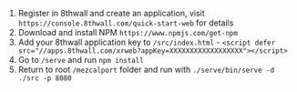 1. Register in 8thwall and create an application, visit `https://console.8thwall.com/quick-start-web` for details
2. Download and install NPM `https://www.npmjs.com/get-npm`
3. Add your 8thwall application key to `/src/index.html` - `<script defer src="//apps.8thwall.com/xrweb?appKey=XXXXXXXXXXXXXXXXXX"></script>`
4. Go to `/serve` and run `npm install`
5. Return to root `/mezcalport` folder and run with `./serve/bin/serve -d ./src -p 8080`
